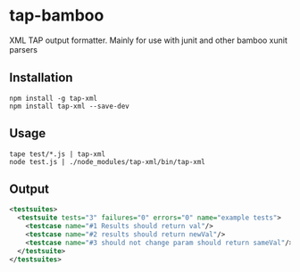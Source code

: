 # tap-bamboo

XML TAP output formatter. Mainly for use with junit and other bamboo xunit parsers

## Installation

~~~ text
npm install -g tap-xml
npm install tap-xml --save-dev
~~~

## Usage

~~~ text
tape test/*.js | tap-xml
node test.js | ./node_modules/tap-xml/bin/tap-xml
~~~

## Output

```xml
<testsuites>
  <testsuite tests="3" failures="0" errors="0" name="example tests">
    <testcase name="#1 Results should return val"/>
    <testcase name="#2 results should return newVal"/>
    <testcase name="#3 should not change param should return sameVal"/>
  </testsuite>
</testsuites>
```
